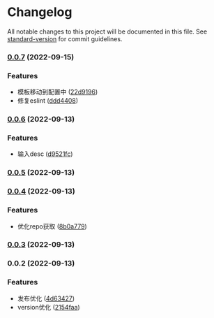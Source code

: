 # Changelog

All notable changes to this project will be documented in this file. See [standard-version](https://github.com/conventional-changelog/standard-version) for commit guidelines.

### [0.0.7](https://github.com/novlan1/glory-cli/compare/v0.0.6...v0.0.7) (2022-09-15)


### Features

* 模板移动到配置中 ([22d9196](https://github.com/novlan1/glory-cli/commit/22d91963f3ba4617eda17db8a29ff504c56d8851))
* 修复eslint ([ddd4408](https://github.com/novlan1/glory-cli/commit/ddd44086f94ab9aee521a6b05a91607e1653eb4e))

### [0.0.6](https://github.com/novlan1/glory-cli/compare/v0.0.5...v0.0.6) (2022-09-13)


### Features

* 输入desc ([d9521fc](https://github.com/novlan1/glory-cli/commit/d9521fcfed19c1cab032936f6d1a85dfe5082a81))

### [0.0.5](https://github.com/novlan1/glory-cli/compare/v0.0.4...v0.0.5) (2022-09-13)

### [0.0.4](https://github.com/novlan1/glory-cli/compare/v0.0.3...v0.0.4) (2022-09-13)


### Features

* 优化repo获取 ([8b0a779](https://github.com/novlan1/glory-cli/commit/8b0a779c794008ea24c47956432386e6787f4683))

### [0.0.3](https://github.com/novlan1/glory-cli/compare/v0.0.2...v0.0.3) (2022-09-13)

### 0.0.2 (2022-09-13)


### Features

* 发布优化 ([4d63427](https://github.com/novlan1/glory-cli/commit/4d634279b3eb3ec304992ec746362a5fa389de0d))
* version优化 ([2154faa](https://github.com/novlan1/glory-cli/commit/2154faa66d3f4cef9643475a4491cda212e70f0d))
